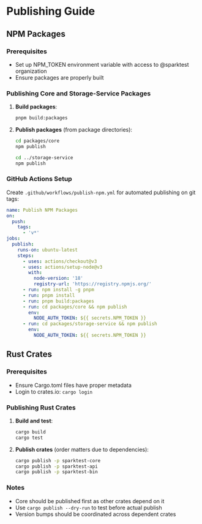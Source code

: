 # Publishing Guide

## NPM Packages

### Prerequisites
- Set up NPM_TOKEN environment variable with access to @sparktest organization
- Ensure packages are properly built

### Publishing Core and Storage-Service Packages

1. **Build packages**:
   ```bash
   pnpm build:packages
   ```

2. **Publish packages** (from package directories):
   ```bash
   cd packages/core
   npm publish
   
   cd ../storage-service
   npm publish
   ```

### GitHub Actions Setup
Create `.github/workflows/publish-npm.yml` for automated publishing on git tags:

```yaml
name: Publish NPM Packages
on:
  push:
    tags:
      - 'v*'
jobs:
  publish:
    runs-on: ubuntu-latest
    steps:
      - uses: actions/checkout@v3
      - uses: actions/setup-node@v3
        with:
          node-version: '18'
          registry-url: 'https://registry.npmjs.org/'
      - run: npm install -g pnpm
      - run: pnpm install
      - run: pnpm build:packages
      - run: cd packages/core && npm publish
        env:
          NODE_AUTH_TOKEN: ${{ secrets.NPM_TOKEN }}
      - run: cd packages/storage-service && npm publish
        env:
          NODE_AUTH_TOKEN: ${{ secrets.NPM_TOKEN }}
```

## Rust Crates

### Prerequisites
- Ensure Cargo.toml files have proper metadata
- Login to crates.io: `cargo login`

### Publishing Rust Crates

1. **Build and test**:
   ```bash
   cargo build
   cargo test
   ```

2. **Publish crates** (order matters due to dependencies):
   ```bash
   cargo publish -p sparktest-core
   cargo publish -p sparktest-api
   cargo publish -p sparktest-bin
   ```

### Notes
- Core should be published first as other crates depend on it
- Use `cargo publish --dry-run` to test before actual publish
- Version bumps should be coordinated across dependent crates
